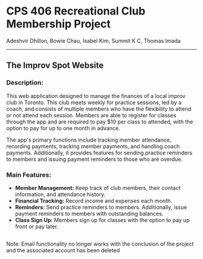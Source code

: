 # CPS 406 Recreational Club Membership Project
Adeshvir Dhillon, Bowie Chau, Isabel Kim, Summit K C, Thomas Imada

---
## The Improv Spot Website
### Description:
This web application designed to manage the finances of a local improv club in Toronto. This club meets weekly for practice sessions, led by a coach, and consists of multiple members who have the flexibility to attend or not attend each session. Members are able to register for classes through the app and are required to pay $10 per class to attended, with the option to pay for up to one month in advance.

The app's primary functions include tracking member attendance, recording payments, tracking member payments, and handling coach payments. Additionally, it provides features for sending practice reminders to members and issuing payment reminders to those who are overdue.

### Main Features:
- **Member Management:** Keep track of club members, their contact information, and attendance history.
- **Financial Tracking:** Record income and expenses each month.
- **Reminders:** Send practice reminders to members. Additionally, issue payment reminders to members with outstanding balances.
- **Class Sign Up:** Members sign up for classes with the option to pay up front or pay later.

##
Note: Email functionality no longer works with the conclusion of the project and the associated account has been deleted
